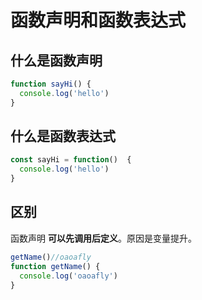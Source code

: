 # 函数声明和函数表达式

## 什么是函数声明

```javascript
function sayHi() {
  console.log('hello')
}
```



## 什么是函数表达式

```javascript
const sayHi = function()  {
  console.log('hello')
}
```



## 区别

函数声明 **可以先调用后定义**。原因是变量提升。

```javascript
getName()//oaoafly
function getName() {
  console.log('oaoafly')
}
```


